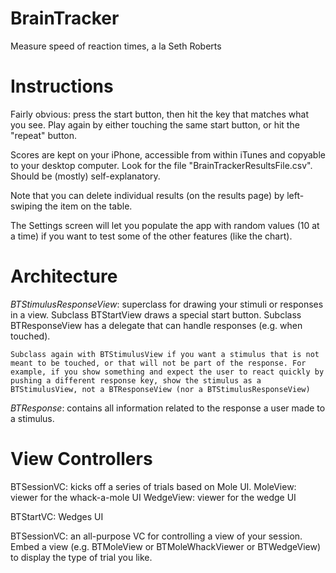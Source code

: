BrainTracker
============

Measure speed of reaction times, a la Seth Roberts

Instructions
============
Fairly obvious: press the start button, then hit the key that matches what you see.  Play again by either touching the same start button, or hit the "repeat" button.

Scores are kept on your iPhone, accessible from within iTunes and copyable to your desktop computer. Look for the file "BrainTrackerResultsFile.csv". Should be (mostly) self-explanatory.

Note that you can delete individual results (on the results page) by left-swiping the item on the table.

The Settings screen will let you populate the app with random values (10 at a time) if you want to test some of the other features (like the chart).


Architecture
============

*BTStimulusResponseView*: superclass for drawing your stimuli or responses in a view.  Subclass BTStartView draws a special start button. Subclass BTResponseView has a delegate that can handle responses (e.g. when touched).

    Subclass again with BTStimulusView if you want a stimulus that is not meant to be touched, or that will not be part of the response. For example, if you show something and expect the user to react quickly by pushing a different response key, show the stimulus as a BTStimulusView, not a BTResponseView (nor a BTStimulusResponseView)

*BTResponse*: contains all information related to the response a user made to a stimulus.


View Controllers
================

BTSessionVC: kicks off a series of trials based on Mole UI.
MoleView: viewer for the whack-a-mole UI
WedgeView: viewer for the wedge UI

BTStartVC: Wedges UI

BTSessionVC: an all-purpose VC for controlling a view of your session. Embed a view (e.g. BTMoleView or BTMoleWhackViewer or BTWedgeView) to display the type of trial you like. 

